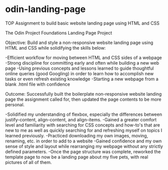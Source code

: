 # odin-landing-page
TOP Assignment to build basic website landing page using HTML and CSS

The Odin Project Foundations Landing Page Project

Objective: Build and style a non-responsive website landing page using HTML and CSS while
           solidifying the skills below:

-Efficient workflow for moving between HTML and CSS sides of a webpage
-Strong discipline for committing early and often while building a new web page
-Using previous concepts and lessons learned to guide thoughtful online queries (good
 Googling) in order to learn how to accomplish new tasks or even refresh existing knowledge
-Starting a new webpage from a blank .html file with confidence

Outcome: Successfully built the boilerplate non-responsive website landing page the
         assignment called for, then updated the page contents to be more personal.

-Solidified my understanding of flexbox, especially the differences between
 justify-content, align-content, and align-items.
-Gained a greater comfort level and familiarity with searching for CSS concepts and
 how-to's that are new to me as well as quickly searching for and refreshing myself
 on topics I learned previously.
-Practiced downloading my own images, moving, renaming, etc. in order to add to a website
-Gained confidence and my own sense of style and layout while rearranging my webpage
 without any strictly defined parameters.
-Once the page structure was complete, reworked the template page to now be a landing
 page about my five pets, with real pictures of all of them.